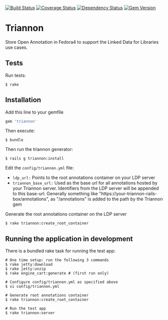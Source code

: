 [![Build Status](https://travis-ci.org/sul-dlss/triannon.svg?branch=master)](https://travis-ci.org/sul-dlss/triannon) [![Coverage Status](https://coveralls.io/repos/sul-dlss/triannon/badge.png)](https://coveralls.io/r/sul-dlss/triannon) [![Dependency Status](https://gemnasium.com/sul-dlss/triannon.svg)](https://gemnasium.com/sul-dlss/triannon) [![Gem Version](https://badge.fury.io/rb/triannon.svg)](http://badge.fury.io/rb/triannon)

# Triannon

Store Open Annotation in Fedora4 to support the Linked Data for Libraries use cases.

## Tests

Run tests:

```console
$ rake
```

## Installation

Add this line to your gemfile

```ruby
gem 'triannon'
```

Then execute:

```console
$ bundle
```

Then run the triannon generator:

```console
$ rails g triannon:install
```

Edit the `config/triannon.yml` file:

* `ldp_url:` Points to the root annotations container on your LDP server
* `triannon_base_url:` Used as the base url for all annotations hosted by your Triannon server.  Identifiers from the LDP server will be appended to this base-url.  Generally something like "https://your-triannon-rails-box/annotations", as "/annotations" is added to the path by the Triannon gem

Generate the root annotations container on the LDP server

```console
$ rake triannon:create_root_container
```

## Running the application in development

There is a bundled rake task for running the test app:

```console
# One time setup: run the following 3 commands
$ rake jetty:download
$ rake jetty:unzip
$ rake engine_cart:generate # (first run only)

# Configure config/triannon.yml as specified above
$ vi config/triannon.yml

# Generate root annotations container
$ rake triannon:create_root_container

# Run the test app
$ rake triannon:server
```
